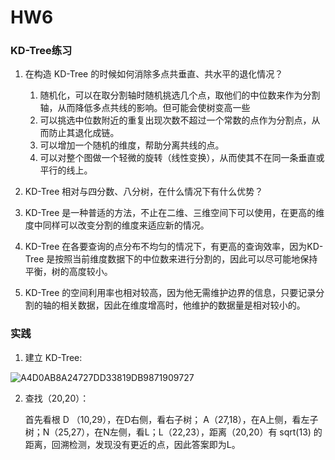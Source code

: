 # HW6

### KD-Tree练习

1. 在构造 KD-Tree 的时候如何消除多点共垂直、共水平的退化情况？

   1. 随机化，可以在取分割轴时随机挑选几个点，取他们的中位数来作为分割轴，从而降低多点共线的影响。但可能会使树变高一些
   2. 可以挑选中位数附近的重复出现次数不超过一个常数的点作为分割点，从而防止其退化成链。
   3. 可以增加一个随机的维度，帮助分离共线的点。
   4. 可以对整个图做一个轻微的旋转（线性变换），从而使其不在同一条垂直或平行的线上。

   

2.  KD-Tree 相对与四分数、八分树，在什么情况下有什么优势？

   1. KD-Tree 是一种普适的方法，不止在二维、三维空间下可以使用，在更高的维度中同样可以改变分割的维度来适应新的情况。
   2. KD-Tree 在各要查询的点分布不均匀的情况下，有更高的查询效率，因为KD-Tree 是按照当前维度数据下的中位数来进行分割的，因此可以尽可能地保持平衡，树的高度较小。
   3. KD-Tree 的空间利用率也相对较高，因为他无需维护边界的信息，只要记录分割的轴的相关数据，因此在维度增高时，他维护的数据量是相对较小的。



### 实践

1. 建立 KD-Tree:

   

![A4D0AB8A24727DD33819DB9871909727](E:\TencentQQ\1229168058\FileRecv\MobileFile\A4D0AB8A24727DD33819DB9871909727.png)



2. 查找（20,20）：

   首先看根 D （10,29），在D右侧，看右子树； A（27,18），在A上侧，看左子树；N（25,27），在N左侧，看L；L（22,23），距离（20,20）有 sqrt(13) 的距离，回溯检测，发现没有更近的点，因此答案即为L。


